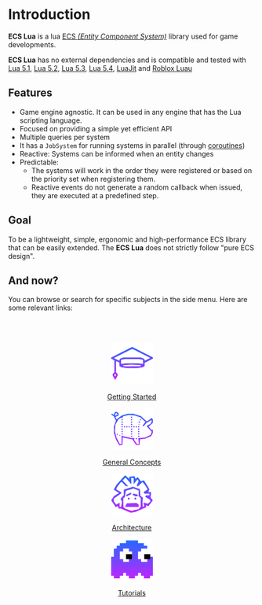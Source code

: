# Introduction

**ECS Lua** is a lua [ECS _(Entity Component System)_](https://en.wikipedia.org/wiki/Entity_component_system) library
used for game developments.

**ECS Lua** has no external dependencies and is compatible and tested with [Lua 5.1], [Lua 5.2], [Lua 5.3], [Lua 5.4],
[LuaJit] and [Roblox Luau](https://luau-lang.org/)
    
## Features

- Game engine agnostic. It can be used in any engine that has the Lua scripting language.
- Focused on providing a simple yet efficient API
- Multiple queries per system
- It has a `JobSystem` for running systems in parallel (through [coroutines](http://www.lua.org/pil/9.1.html))
- Reactive: Systems can be informed when an entity changes
- Predictable:
   - The systems will work in the order they were registered or based on the priority set when registering them.
   - Reactive events do not generate a random callback when issued, they are executed at a predefined step.

## Goal

To be a lightweight, simple, ergonomic and high-performance ECS library that can be easily extended. The **ECS Lua**
does not strictly follow "pure ECS design".

## And now?

You can browse or search for specific subjects in the side menu. Here are some relevant links:

<br>
<br>

<div class="home-row clearfix" style="text-align:center">
   <div class="home-col"><div class="panel home-panel"><div class="panel-body">

   [![Getting Started](assets/icon-basic.png ":no-zoom")](/getting-started?id=getting-started)

   </div><div class="panel-heading">

   [Getting Started](/getting-started?id=getting-started)

   </div></div></div>

   <div class="home-col"><div class="panel home-panel"><div class="panel-body">

   [![General Concepts](assets/icon-parts.png ":no-zoom")](/getting-started?id=general-concepts)

   </div><div class="panel-heading">

   [General Concepts](/getting-started?id=general-concepts)

   </div></div></div>

   <div class="home-col"><div class="panel home-panel"><div class="panel-body">

   [![Architecture](assets/icon-advanced.png ":no-zoom")](/architecture)

   </div><div class="panel-heading">

   [Architecture](/architecture)

   </div></div></div>

   <div class="home-col"><div class="panel home-panel"><div class="panel-body">

   [![Tutorials](assets/icon-tutorial.png ":no-zoom")](/tutorial)

   </div><div class="panel-heading">

   [Tutorials](/tutorial)

   </div></div></div>
</div>

[Lua 5.1]:https://app.travis-ci.com/github/nidorx/ecs-lua
[Lua 5.2]:https://app.travis-ci.com/github/nidorx/ecs-lua
[Lua 5.3]:https://app.travis-ci.com/github/nidorx/ecs-lua
[Lua 5.4]:https://app.travis-ci.com/github/nidorx/ecs-lua
[LuaJit]:https://app.travis-ci.com/github/nidorx/ecs-lua
